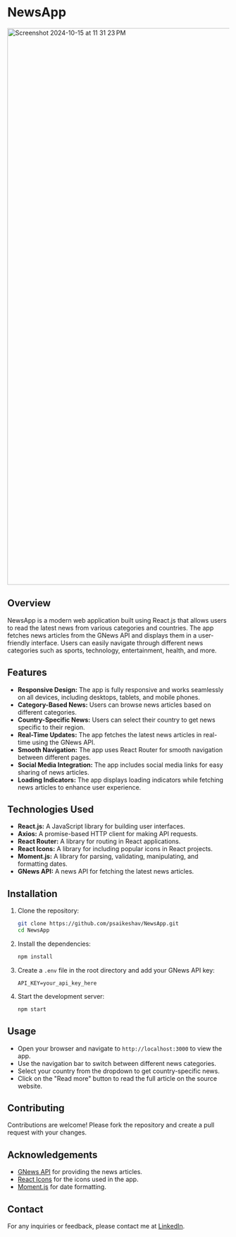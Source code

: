 # NewsApp

<img width="1260" alt="Screenshot 2024-10-15 at 11 31 23 PM" src="https://github.com/user-attachments/assets/dc23a0c3-b7bf-4cf9-893c-33d0efacbc7c">

## Overview

NewsApp is a modern web application built using React.js that allows users to read the latest news from various categories and countries. The app fetches news articles from the GNews API and displays them in a user-friendly interface. Users can easily navigate through different news categories such as sports, technology, entertainment, health, and more.

## Features

- **Responsive Design:** The app is fully responsive and works seamlessly on all devices, including desktops, tablets, and mobile phones.
- **Category-Based News:** Users can browse news articles based on different categories.
- **Country-Specific News:** Users can select their country to get news specific to their region.
- **Real-Time Updates:** The app fetches the latest news articles in real-time using the GNews API.
- **Smooth Navigation:** The app uses React Router for smooth navigation between different pages.
- **Social Media Integration:** The app includes social media links for easy sharing of news articles.
- **Loading Indicators:** The app displays loading indicators while fetching news articles to enhance user experience.

## Technologies Used

- **React.js:** A JavaScript library for building user interfaces.
- **Axios:** A promise-based HTTP client for making API requests.
- **React Router:** A library for routing in React applications.
- **React Icons:** A library for including popular icons in React projects.
- **Moment.js:** A library for parsing, validating, manipulating, and formatting dates.
- **GNews API:** A news API for fetching the latest news articles.

## Installation

1. Clone the repository:
   ```sh
   git clone https://github.com/psaikeshav/NewsApp.git
   cd NewsApp
   ```
2. Install the dependencies:

   ```sh
   npm install
   ```

3. Create a `.env` file in the root directory and add your GNews API key:

   ```env
   API_KEY=your_api_key_here
   ```

4. Start the development server:
   ```sh
   npm start
   ```

## Usage

- Open your browser and navigate to `http://localhost:3000` to view the app.
- Use the navigation bar to switch between different news categories.
- Select your country from the dropdown to get country-specific news.
- Click on the "Read more" button to read the full article on the source website.

## Contributing

Contributions are welcome! Please fork the repository and create a pull request with your changes.

## Acknowledgements

- [GNews API](https://gnews.io/) for providing the news articles.
- [React Icons](https://react-icons.github.io/react-icons/) for the icons used in the app.
- [Moment.js](https://momentjs.com/) for date formatting.

## Contact

For any inquiries or feedback, please contact me at [LinkedIn](https://www.linkedin.com/in/saikeshav/).
